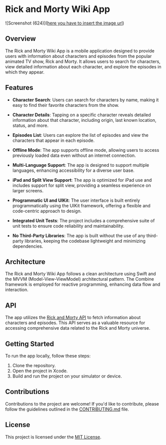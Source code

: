 # Rick and Morty Wiki App

![Screenshot (624)]([here you have to insert the image url](https://raw.githubusercontent.com/ltAldoRaine/Rick-And-Morty-Wiki-iOS/main/RickAndMortyWiki/Resources/Assets.xcassets/AppIcon.appiconset/AppIcon.jpg))

## Overview

The Rick and Morty Wiki App is a mobile application designed to provide users with information about characters and episodes from the popular animated TV show, Rick and Morty. It allows users to search for characters, view detailed information about each character, and explore the episodes in which they appear.

## Features

- **Character Search**: Users can search for characters by name, making it easy to find their favorite characters from the show.

- **Character Details**: Tapping on a specific character reveals detailed information about that character, including origin, last known location, status, and more.

- **Episodes List**: Users can explore the list of episodes and view the characters that appear in each episode.

- **Offline Mode**: The app supports offline mode, allowing users to access previously loaded data even without an internet connection.

- **Multi-Language Support**: The app is designed to support multiple languages, enhancing accessibility for a diverse user base.

- **iPad and Split View Support**: The app is optimized for iPad use and includes support for split view, providing a seamless experience on larger screens.

- **Programmatic UI and UIKit**: The user interface is built entirely programmatically using the UIKit framework, offering a flexible and code-centric approach to design.

- **Integrated Unit Tests**: The project includes a comprehensive suite of unit tests to ensure code reliability and maintainability.

- **No Third-Party Libraries**: The app is built without the use of any third-party libraries, keeping the codebase lightweight and minimizing dependencies.

## Architecture

The Rick and Morty Wiki App follows a clean architecture using Swift and the MVVM (Model-View-ViewModel) architectural pattern. The Combine framework is employed for reactive programming, enhancing data flow and interaction.

## API

The app utilizes the [Rick and Morty API](https://rickandmortyapi.com/) to fetch information about characters and episodes. This API serves as a valuable resource for accessing comprehensive data related to the Rick and Morty universe.

## Getting Started

To run the app locally, follow these steps:

1. Clone the repository.
2. Open the project in Xcode.
3. Build and run the project on your simulator or device.

## Contributions

Contributions to the project are welcome! If you'd like to contribute, please follow the guidelines outlined in the [CONTRIBUTING.md](CONTRIBUTING.md) file.

## License

This project is licensed under the [MIT License](LICENSE).
